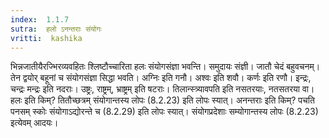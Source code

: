 ```yaml
---
index:  1.1.7
sutra:  हलो ऽनन्तराः संयोगः
vritti:  kashika 
---
```


भिन्नजातीयैरज्भिरव्यवहितः श्लिष्टौच्चारिता हलः संयोगसंज्ञा भवन्ति। समुदायः संज्ञी। जातौ चेदं बहुवचनम्। तेन द्वयोर् बहूनां च संयोगसंज्ञा सिद्धा भवति। अग्निः इति गनौ। अश्वः इति शवौ। कर्णः इति रणौ। इन्द्रः, चन्द्रः मन्द्रः इति नदराः। उष्ट्रः, राष्ट्रम्, भ्राष्ट्रम् इति षटराः। तिलान्स्त्र्यावपति इति नसतरयाः, नतसतरया वा। हलः इति किम्? तितौच्छत्रम् संयोगान्तस्य लोपः (8.2.23) इति लोपः स्यात्। अनन्तराः इति किम्? पचति पनसम् स्कोः संयोगाऽद्योरन्ते च (8.2.29) इति लोपः स्यात्। संयोगप्रदेशाः सम्योगान्तस्य लोपः (8.2.23) इत्येवम् आदयः।

